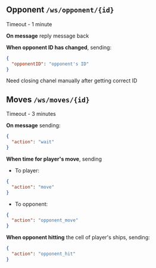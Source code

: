 ## Opponent `/ws/opponent/{id}`
Timeout - 1 minute

**On message** reply message back

**When opponent ID has changed**, sending:
```json
{
  "opponentID": "opponent's ID"
}
```
Need closing chanel manually after getting correct ID

## Moves `/ws/moves/{id}`
Timeout - 3 minutes

**On message** sending:
```json
{
  "action": "wait"
}
```

**When time for player's move**, sending
+ To player:
```json
{
  "action": "move"
}
```

+ To opponent:
```json
{
  "action": "opponent_move"
}
```

**When opponent hitting** the cell of player's ships, sending:
```json
{
  "action": "opponent_hit"
}
```
